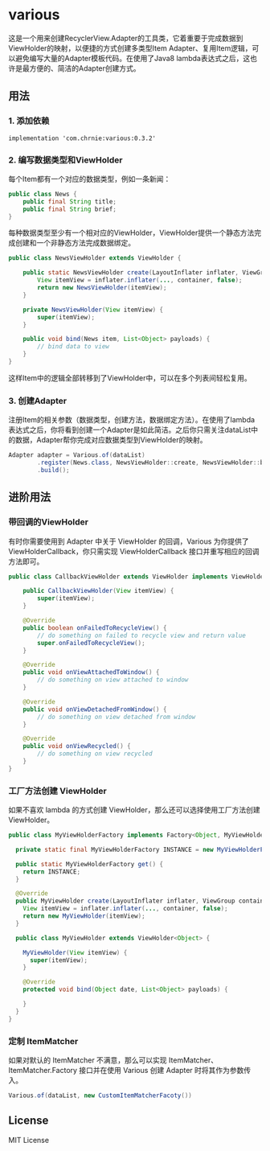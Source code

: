 # various

这是一个用来创建RecyclerView.Adapter的工具类，它着重要于完成数据到ViewHolder的映射，以便捷的方式创建多类型Item Adapter、复用Item逻辑，可以避免编写大量的Adapter模板代码。在使用了Java8 lambda表达式之后，这也许是最方便的、简洁的Adapter创建方式。

## 用法
### 1. 添加依赖
```
implementation 'com.chrnie:various:0.3.2'
```

### 2. 编写数据类型和ViewHolder
每个Item都有一个对应的数据类型，例如一条新闻：
``` java
public class News {
    public final String title;
    public final String brief;
}
```
每种数据类型至少有一个相对应的ViewHolder，ViewHolder提供一个静态方法完成创建和一个非静态方法完成数据绑定。
``` java
public class NewsViewHolder extends ViewHolder {

    public static NewsViewHolder create(LayoutInflater inflater, ViewGroup container) {
        View itemView = inflater.inflater(..., container, false);
        return new NewsViewHolder(itemView);
    }

    private NewsViewHolder(View itemView) {
        super(itemView);
    }

    public void bind(News item, List<Object> payloads) {
        // bind data to view
    }
}
```
这样Item中的逻辑全部转移到了ViewHolder中，可以在多个列表间轻松复用。

### 3. 创建Adapter
注册Item的相关参数（数据类型，创建方法，数据绑定方法）。在使用了lambda表达式之后，你将看到创建一个Adapter是如此简洁。之后你只需关注dataList中的数据，Adapter帮你完成对应数据类型到ViewHolder的映射。
``` java
Adapter adapter = Various.of(dataList)
        .register(News.class, NewsViewHolder::create, NewsViewHolder::bind)
        .build();
```

## 进阶用法
### 带回调的ViewHolder
有时你需要使用到 Adapter 中关于 ViewHolder 的回调，Various 为你提供了 ViewHolderCallback，你只需实现 ViewHolderCallback 接口并重写相应的回调方法即可。
``` java
public class CallbackViewHolder extends ViewHolder implements ViewHolderCallback {

    public CallbackViewHolder(View itemView) {
        super(itemView);
    }

    @Override 
    public boolean onFailedToRecycleView() {
        // do something on failed to recycle view and return value
        super.onFailedToRecycleView();
    }

    @Override 
    public void onViewAttachedToWindow() {
        // do something on view attached to window
    }

    @Override 
    public void onViewDetachedFromWindow() {
        // do something on view detached from window
    }

    @Override 
    public void onViewRecycled() {
        // do something on view recycled
    }
}
```

### 工厂方法创建 ViewHolder
如果不喜欢 lambda 的方式创建 ViewHolder，那么还可以选择使用工厂方法创建 ViewHolder。
``` java
public class MyViewHolderFactory implements Factory<Object, MyViewHolder> {

  private static final MyViewHolderFactory INSTANCE = new MyViewHolderFactory();

  public static MyViewHolderFactory get() {
    return INSTANCE;
  }

  @Override
  public MyViewHolder create(LayoutInflater inflater, ViewGroup container) {
    View itemView = inflater.inflater(..., container, false);
    return new MyViewHolder(itemView);
  }

  public class MyViewHolder extends ViewHolder<Object> {

    MyViewHolder(View itemView) {
      super(itemView);
    }

    @Override
    protected void bind(Object date, List<Object> payloads) {

    }
  }
}
```

### 定制 ItemMatcher
如果对默认的 ItemMatcher 不满意，那么可以实现 ItemMatcher、ItemMatcher.Factory 接口并在使用 Various 创建 Adapter 时将其作为参数传入。
``` java
Various.of(dataList, new CustomItemMatcherFacoty())
```

## License
MIT License